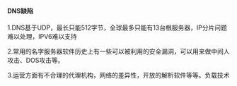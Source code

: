 #### DNS缺陷

1.DNS基于UDP，最长只能512字节，全球最多只能有13台根服务器，IP分片问题难以处理，IPV6难以支持

2.常用的名字服务器软件历史上有一些可以被利用的安全漏洞，可以用来做中间人攻击、DOS攻击等。

3.运营方面有不合理的代理机构，网络的差异性，开放的解析软件等等。负载技术

